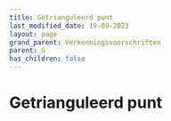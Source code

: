 ```yaml
---
title: Getrianguleerd punt
last_modified_date: 19-09-2023
layout: page
grand_parent: Verkenningsvoorschriften
parent: G
has_children: false
---
```


Getrianguleerd punt
===================

